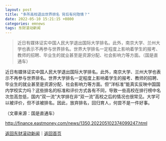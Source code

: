 ```yaml
---
layout: post
title: "多所高校退出世界排名 背后有何隐情？"
date: 2022-05-10 15:21:15 +0800
categories: emnews
tags: 东财滚动新闻
---
```

> 近日有媒体证实中国人民大学退出国际大学排名。此外，南京大学、兰州大学也表示不再参与世界排名。世界大学排名一定程度上影响着学生的报考、教师的招聘、毕业生的就业甚至是资源分配、社会影响力等方面。（国是直通车）

<p>近日有媒体证实中国人民大学退出国际大学排名。此外，南京大学、兰州大学也表示不再参与世界排名。世界大学排名一定程度上影响着学生的报考、教师的招聘、毕业生的就业甚至是资源分配、社会影响力等方面。但“洋标准”能真实反映中国国内学校实力吗？这些排名的标准和评价方式各有不同，导致一些高校在排行榜中名次忽高忽低，国内“双一流”大学排在非“双一流”高校之后的情况也很常见。大学可以被评价，但不该被排名。因此，放弃排名，回归育人，何尝不是一件好事。</p><p class="em_media">（文章来源：国是直通车）</p>

<http://finance.eastmoney.com/news/1350,202205102374099247.html>

[返回东财滚动新闻](//finews.withounder.com/emnews/)｜[返回首页](//finews.withounder.com/)